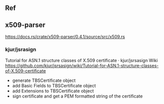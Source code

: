 
## Ref

## x509-parser

https://docs.rs/crate/x509-parser/0.4.1/source/src/x509.rs

### kjur/jsrasign

Tutorial for ASN.1 structure classes of X.509 certificate · kjur/jsrsasign Wiki https://github.com/kjur/jsrsasign/wiki/Tutorial-for-ASN.1-structure-classes-of-X.509-certificate

- generate TBSCertificate object
- add Basic Fields to TBSCertificate object
- add Extensions to TBSCertificate object
- sign certificate and get a PEM formatted string of the certificate
